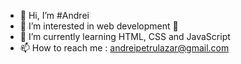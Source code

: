 - 👋 Hi, I’m #Andrei
- 👀 I’m interested in web development 👀
- 🌱 I’m currently learning HTML, CSS and JavaScript
- 📫 How to reach me : andreipetrulazar@gmail.com

<!---
andreipetrulazar/andreipetrulazar is a ✨ special ✨ repository because its `README.md` (this file) appears on your GitHub profile.
You can click the Preview link to take a look at your changes.
--->
